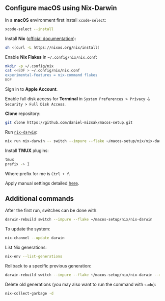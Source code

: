 ## Configure macOS using Nix-Darwin

In a **macOS** environment first install `xcode-select`:
```bash
xcode-select --install
```

Install **Nix** ([official documentation](https://nixos.org/download/)):
```bash
sh <(curl -L https://nixos.org/nix/install)
```

Enable **Nix Flakes** in `~/.config/nix/nix.conf`:
```bash
mkdir -p ~/.config/nix
cat <<EOF > ~/.config/nix/nix.conf
experimental-features = nix-command flakes
EOF
```

Sign in to **Apple Account**.

Enable full disk access for **Terminal** in `System Preferences > Privacy & Security > Full Disk Access`.

**Clone** repository:
```bash
git clone https://github.com/daniel-mizsak/macos-setup.git
```

Run [`nix-darwin`](https://github.com/LnL7/nix-darwin):
```bash
nix run nix-darwin -- switch --impure --flake ~/macos-setup/nix/nix-darwin
```

Install **TMUX** plugins:
```bash
tmux
prefix -> I
```

Where prefix for me is `Ctrl + f`.

Apply manual settings detailed [here](macos-manual-settings.md).

## Additional commands

After the first run, switches can be done with:
```bash
darwin-rebuild switch --impure --flake ~/macos-setup/nix/nix-darwin
```

To update the system:
```bash
nix-channel --update darwin
```

List Nix generations:
```bash
nix-env --list-generations
```

Rollback to a specific previous generation:
```bash
darwin-rebuild switch --impure --flake ~/macos-setup/nix/nix-darwin --rollback
```

Delete old generations (you may also want to run the command with `sudo`):
```bash
nix-collect-garbage -d
```

